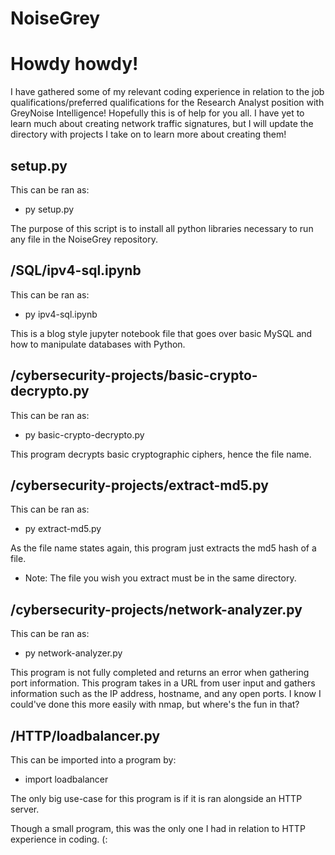 # NoiseGrey

# Howdy howdy!

I have gathered some of my relevant coding experience in relation to the job qualifications/preferred qualifications for the Research Analyst position with GreyNoise Intelligence! Hopefully this is of help for you all.
I have yet to learn much about creating network traffic signatures, but I will update the directory with projects I take on to learn more about creating them!

## setup.py
This can be ran as:
- py setup.py

The purpose of this script is to install all python libraries necessary to run any file in the NoiseGrey repository.

## /SQL/ipv4-sql.ipynb
This can be ran as:
- py ipv4-sql.ipynb

This is a blog style jupyter notebook file that goes over basic MySQL and how to manipulate databases with Python.

## /cybersecurity-projects/basic-crypto-decrypto.py
This can be ran as:
- py basic-crypto-decrypto.py

This program decrypts basic cryptographic ciphers, hence the file name.

## /cybersecurity-projects/extract-md5.py
This can be ran as:
- py extract-md5.py

As the file name states again, this program just extracts the md5 hash of a file. 
* Note: The file you wish you extract must be in the same directory.

## /cybersecurity-projects/network-analyzer.py
This can be ran as:
- py network-analyzer.py

This program is not fully completed and returns an error when gathering port information. 
This program takes in a URL from user input and gathers information such as the IP address, hostname, and any open ports. I know I could've done this more easily with nmap, but where's the fun in that?

## /HTTP/loadbalancer.py
This can be imported into a program by:
- import loadbalancer

The only big use-case for this program is if it is ran alongside an HTTP server.

Though a small program, this was the only one I had in relation to HTTP experience in coding. (:

